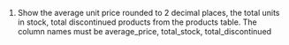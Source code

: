 1. Show the average unit price rounded to 2 decimal places, the total units in stock, total discontinued products from the products table. The column names must be average_price, total_stock, total_discontinued